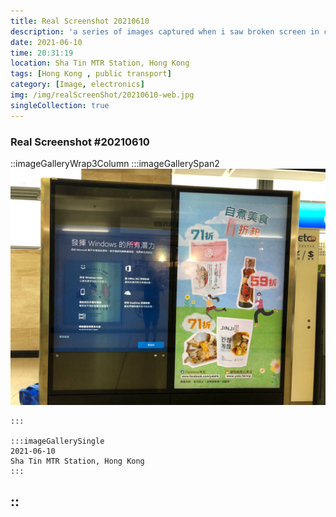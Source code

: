 ```yaml
---
title: Real Screenshot 20210610
description: 'a series of images captured when i saw broken screen in city'
date: 2021-06-10   
time: 20:31:19
location: Sha Tin MTR Station, Hong Kong 
tags: [Hong Kong , public transport]
category: [Image, electronics]
img: /img/realScreenShot/20210610-web.jpg
singleCollection: true
---
```


### Real Screenshot #20210610
::imageGalleryWrap3Column
    :::imageGallerySpan2
     ![Alttext](/img/realScreenShot/20210610-web.jpg)  

    :::

    :::imageGallerySingle
    2021-06-10  
    Sha Tin MTR Station, Hong Kong 
    :::
::
---